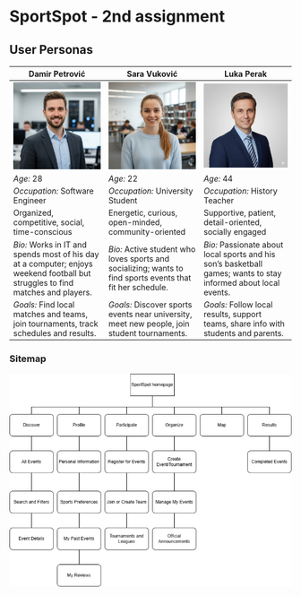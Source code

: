 # SportSpot - 2nd assignment

## User Personas
| Damir Petrović                                | Sara Vuković                              | Luka Perak                                |
|------------------------------------------|-----------------------------------------|------------------------------------------|
| ![Damir Petrović](persona1.jpg)        | ![Sara Vuković](persona2.jpg)      | ![Luka Perak](persona3.jpg)         |
| *Age:* 28                             | *Age:* 22                            | *Age:* 44                             |
| *Occupation:* Software Engineer    | *Occupation:* University Student     | *Occupation:* History Teacher  
| Organized, competitive, social, time-conscious  | Energetic, curious, open-minded, community-oriented  | Supportive, patient, detail-oriented, socially engaged
| *Bio:* Works in IT and spends most of his day at a computer; enjoys weekend football but struggles to find matches and players.        | *Bio:* Active student who loves sports and socializing; wants to find sports events that fit her schedule. | *Bio:* Passionate about local sports and his son’s basketball games; wants to stay informed about local events.        |
| *Goals:* Find local matches and teams, join tournaments, track schedules and results. | *Goals:* Discover sports events near university, meet new people, join student tournaments. | *Goals:* Follow local results, support teams, share info with students and parents. |

### Sitemap
![sitemap](sitemap.png)